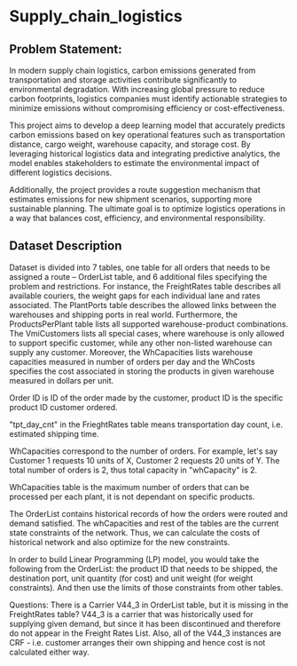 # Supply_chain_logistics

## Problem Statement:
In modern supply chain logistics, carbon emissions generated from transportation and storage activities contribute significantly to environmental degradation. With increasing global pressure to reduce carbon footprints, logistics companies must identify actionable strategies to minimize emissions without compromising efficiency or cost-effectiveness.

This project aims to develop a deep learning model that accurately predicts carbon emissions based on key operational features such as transportation distance, cargo weight, warehouse capacity, and storage cost. By leveraging historical logistics data and integrating predictive analytics, the model enables stakeholders to estimate the environmental impact of different logistics decisions.

Additionally, the project provides a route suggestion mechanism that estimates emissions for new shipment scenarios, supporting more sustainable planning. The ultimate goal is to optimize logistics operations in a way that balances cost, efficiency, and environmental responsibility.

## Dataset Description

Dataset is divided into 7 tables, one table for all orders that needs to be assigned a route – OrderList table, and 6 additional files specifying the problem and restrictions. For instance, the FreightRates table describes all available couriers, the weight gaps for each individual lane and rates associated. The PlantPorts table describes the allowed links between the warehouses and shipping ports in real world. Furthermore, the ProductsPerPlant table lists all supported warehouse-product combinations. The VmiCustomers lists all special cases, where warehouse is only allowed to support specific customer, while any other non-listed warehouse can supply any customer. Moreover, the WhCapacities lists warehouse capacities measured in number of orders per day and the WhCosts specifies the cost associated in storing the products in given warehouse measured in dollars per unit.

Order ID is ID of the order made by the customer, product ID is the specific product ID customer ordered.

"tpt_day_cnt" in the FrieghtRates table means transportation day count, i.e. estimated shipping time.

WhCapacities correspond to the number of orders. For example, let's say Customer 1 requests 10 units of X, Customer 2 requests 20 units of Y. The total number of orders is 2, thus total capacity in "whCapacity" is 2.

WhCapacities table is the maximum number of orders that can be processed per each plant, it is not dependant on specific products.

The OrderList contains historical records of how the orders were routed and demand satisfied. The whCapacities and rest of the tables are the current state constraints of the network. Thus, we can calculate the costs of historical network and also optimize for the new constraints.

In order to build Linear Programming (LP) model, you would take the following from the OrderList: the product ID that needs to be shipped, the destination port, unit quantity (for cost) and unit weight (for weight constraints). And then use the limits of those constraints from other tables.

Questions: There is a Carrier V44_3 in OrderList table, but it is missing in the FreightRates table? V44_3 is a carrier that was historically used for supplying given demand, but since it has been discontinued and therefore do not appear in the Freight Rates List. Also, all of the V44_3 instances are CRF - i.e. customer arranges their own shipping and hence cost is not calculated either way.
